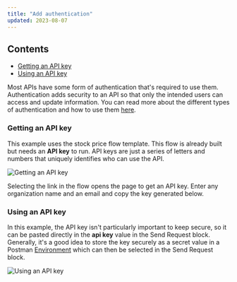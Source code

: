 ```yaml
---
title: "Add authentication"
updated: 2023-08-07
---
```


## Contents

* [Getting an API key](#getting-an-api-key)
* [Using an API key](#using-an-api-key)

Most APIs have some form of authentication that's required to use them. Authentication adds security to an API so that only the intended users can access and update information. You can read more about the different types of authentication and how to use them [here](/docs/sending-requests/authorization/authorization/).

### Getting an API key

This example uses the stock price flow template. This flow is already built but needs an **API key** to run. API keys are just a series of letters and numbers that uniquely identifies who can use the API.

<img src="https://assets.postman.com/postman-labs-docs/concepts/getting-api-key.gif" alt="Getting an API key" fetchpriority="low" loading="lazy" />

Selecting the link in the flow opens the page to get an API key. Enter any organization name and an email and copy the key generated below.

### Using an API key

In this example, the API key isn't particularly important to keep secure, so it can be pasted directly in the **api key** value in the Send Request block. Generally, it's a good idea to store the key securely as a secret value in a Postman [Environment](/docs/sending-requests/managing-environments/) which can then be selected in the Send Request block.

<img src="https://assets.postman.com/postman-labs-docs/concepts/using-api-key.gif" alt="Using an API key" fetchpriority="low" loading="lazy" />
